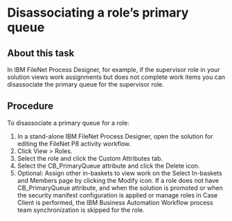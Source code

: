 # Disassociating a role’s primary queue

## About this task

In IBM
FileNet Process Designer, for example, if the supervisor role in
your solution views work assignments but does not complete work items you can disassociate the
primary queue for the supervisor role.

## Procedure

To disassociate a primary queue for a role:

1. In a stand-alone IBM
FileNet Process Designer, open the solution for
editing the FileNet P8 activity workflow.
2. Click
View > Roles.
3. Select the role and click the Custom Attributes tab.
4. Select the CB\_PrimaryQueue attribute and click the Delete
icon.
5. Optional: 
Assign other in-baskets to view work on the Select In-baskets and Members
page by clicking the Modify icon. If a role does not have
CB\_PrimaryQueue attribute, and when the solution is promoted or when the security manifest
configuration is applied or manage roles in Case Client is performed, the IBM Business Automation
Workflow process team synchronization is skipped for the
role.